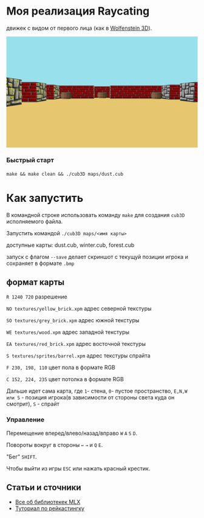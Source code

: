# Моя реализация Raycating
движек с видом от первого лица
(как в [Wolfenstein 3D](https://fr.wikipedia.org/wiki/Wolfenstein_3D)).

<img align="center" src="./screenshot.bmp" alt="Screenshot of the game" />

### Быстрый старт

``make && make clean && ./cub3D maps/dust.cub``

# Как запустить

В командной строке использовать команду ``make`` для создания ``cub3D`` исполняемого файла.

Запустить командой ``./cub3D maps/<имя карты> ``

доступные карты: dust.cub, winter.cub, forest.cub

запуск с флагом ``--save`` делает скриншот с текущуй позиции игрока и сохраняет в формате ``.bmp``
## формат карты
``R 1240 720``                    разрешение

``NO textures/yellow_brick.xpm``  адрес северной текстуры

``SO textures/grey_brick.xpm``    адрес южной текстуры

``WE textures/wood.xpm``          адрес западной текстуры

``EA textures/red_brick.xpm``     адрес восточной текстуры

``S textures/sprites/barrel.xpm`` адрес текстуры спрайта

``F 230, 198, 110``               цвет пола в формате RGB

``C 152, 224, 235``               цвет потолка в формате RGB


Дальше идет сама карта, где ``1``- стена, ``0``- пустое пространство, ``E,N,W или S`` - позиция игрока(в зависимости от стороны света куда он смотрит), ``S`` - спрайт

### Управление

Перемещение вперед/влево/назад/вправо ``W`` ``A`` ``S`` ``D``.

Повороты вокруг в стороны ``←`` ``→`` и ``Q`` ``E``.

"Бег" ``SHIFT``.

Чтобы выйти из игры ``ESC`` или нажать красный крестик.

## Статьи и сточники

* [Все об библиотекек MLX](https://harm-smits.github.io/42docs/libs/minilibx.html)
* [Туториал по рейкастингку](https://lodev.org/cgtutor/raycasting.html)
